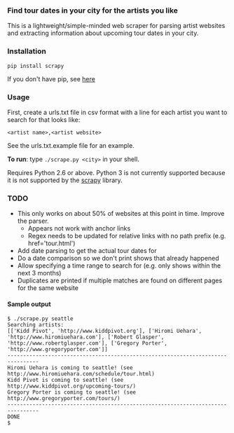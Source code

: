 ### Find tour dates in your city for the artists you like

This is a lightweight/simple-minded web scraper for parsing artist websites and extracting 
information about upcoming tour dates in your city.

### Installation

```
pip install scrapy
```
If you don't have pip, see [here](https://pip.pypa.io/en/latest/installing.html)

### Usage
First, create a urls.txt file in csv format with a line for each artist you want to search for that looks like:

```<artist name>,<artist website>```

See the urls.txt.example file for an example.

**To run**: type ```./scrape.py <city>``` in your shell. 

Requires Python 2.6 or above. Python 3 is not currently supported because it is not supported by the [scrapy](http://scrapyd.readthedocs.org/en/latest/install.html) library.

### TODO
- This only works on about 50% of websites at this point in time. Improve the parser.
    - Appears not work with anchor links
    - Regex needs to be updated for relative links with no path prefix (e.g. href='tour.html')
- Add date parsing to get the actual tour dates for <city>
- Do a date comparison so we don't print shows that already happened
- Allow specifying a time range to search for (e.g. only shows within the next 3 months)
- Duplicates are printed if multiple matches are found on different pages for the same website

#### Sample output
```
$ ./scrape.py seattle
Searching artists:
[['Kidd Pivot', 'http://www.kiddpivot.org'], ['Hiromi Uehara', 'http://www.hiromiuehara.com'], ['Robert Glasper', 'http://www.robertglasper.com'], ['Gregory Porter', 'http://www.gregoryporter.com']]
--------------------------------------------------------------------------------
Hiromi Uehara is coming to seattle! (see http://www.hiromiuehara.com/schedule/tour.html)
Kidd Pivot is coming to seattle! (see http://www.kiddpivot.org/upcoming-tours/)
Gregory Porter is coming to seattle! (see http://www.gregoryporter.com/tours/)
--------------------------------------------------------------------------------
DONE
$
```
